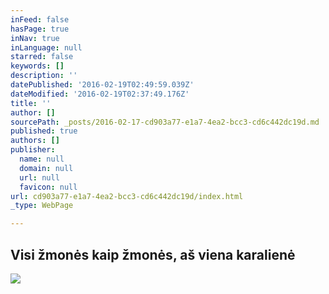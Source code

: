 ```yaml
---
inFeed: false
hasPage: true
inNav: true
inLanguage: null
starred: false
keywords: []
description: ''
datePublished: '2016-02-19T02:49:59.039Z'
dateModified: '2016-02-19T02:37:49.176Z'
title: ''
author: []
sourcePath: _posts/2016-02-17-cd903a77-e1a7-4ea2-bcc3-cd6c442dc19d.md
published: true
authors: []
publisher:
  name: null
  domain: null
  url: null
  favicon: null
url: cd903a77-e1a7-4ea2-bcc3-cd6c442dc19d/index.html
_type: WebPage

---
```

## Visi žmonės kaip žmonės, aš viena karalienė
![](https://s3-us-west-2.amazonaws.com/the-grid-img/p/4636c38807aa19bc758a61e81891e2a700c8d5dc.jpg)